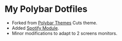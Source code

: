 # My Polybar Dotfiles

 - Forked from [Polybar Themes](https://github.com/adi1090x/polybar-themes) Cuts theme.
 - Added [Spotify Module](https://github.com/PrayagS/polybar-spotify).
 - Minor modifications to adapt to 2 screens monitors.
